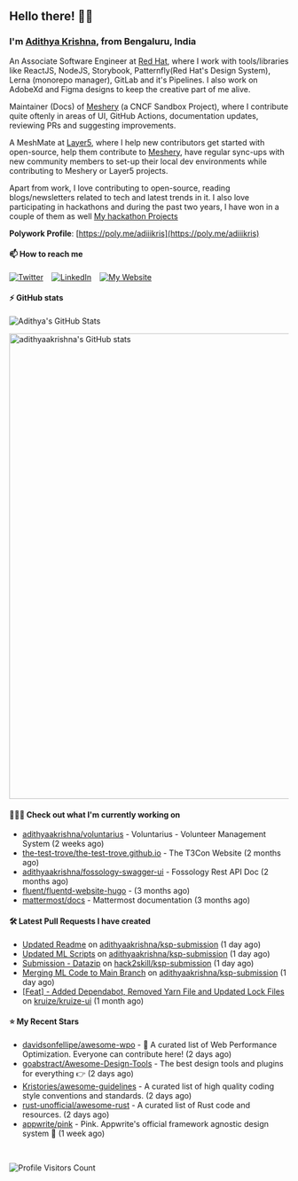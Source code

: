 ## Hello there! 👋🏻
  
### I'm [Adithya Krishna](https://adithyaakrishna.github.io/), from <b>Bengaluru, India</b></br>

An Associate Software Engineer at [Red Hat](https://www.redhat.com), where I work with tools/libraries like ReactJS, NodeJS, Storybook, Patternfly(Red Hat's Design System), Lerna (monorepo manager), GitLab and it's Pipelines. I also work on AdobeXd and Figma designs to keep the creative part of me alive.

Maintainer (Docs) of [Meshery](https://github.com/meshery) (a CNCF Sandbox Project), where I contribute quite oftenly in areas of UI, GitHub Actions, documentation updates, reviewing PRs and suggesting improvements.

A MeshMate at [Layer5](https://layer5.io), where I help new contributors get started with open-source, help them contribute to [Meshery](https://github.com/meshery), have regular sync-ups with new community members to set-up their local dev environments while contributing to Meshery or Layer5 projects.

Apart from work, I love contributing to open-source, reading blogs/newsletters related to tech and latest trends in it. I also love participating in hackathons and during the past two years, I have won in a couple of them as well [My hackathon Projects](http://bit.ly/adikris-hackathons)

**Polywork Profile**: [https://poly.me/adiiikris](https://poly.me/adiiikris)

#### 📫 How to reach me

[![Twitter](https://img.shields.io/badge/-@adii_kris-%231DA1F2?style=for-the-badge&logo=twitter&logoColor=ffffff)](https://twitter.com/adii_kris) &ensp;
[![LinkedIn](https://img.shields.io/badge/-Adithya%20Krishna-%230A67C3?style=for-the-badge&logo=linkedin&logoColor=ffffff)](https://www.linkedin.com/in/adiiikris/) &ensp;
[![My Website](https://img.shields.io/badge/-My%20Website-%230A67C3?style=for-the-badge)](https://adithyaakrishna.github.io/)


#### ⚡️ GitHub stats

![Adithya's GitHub Stats](https://github-readme-stats.vercel.app/api?username=adithyaakrishna&show_icons=true&hide_border=true&title_color=fff&icon_color=79ff97&text_color=9f9f9f&bg_color=151515)


<a href="https://quine.sh/profile/adithyaakrishna"><img src="https://stats.quine.sh/adithyaakrishna/github?simple=true" alt="adithyaakrishna's GitHub stats" width="840px"></a>

#### 🧑🏻‍💻 Check out what I'm currently working on

- [adithyaakrishna/voluntarius](https://github.com/adithyaakrishna/voluntarius) - Voluntarius - Volunteer Management System (2 weeks ago)
- [the-test-trove/the-test-trove.github.io](https://github.com/the-test-trove/the-test-trove.github.io) - The T3Con Website (2 months ago)
- [adithyaakrishna/fossology-swagger-ui](https://github.com/adithyaakrishna/fossology-swagger-ui) - Fossology Rest API Doc (2 months ago)
- [fluent/fluentd-website-hugo](https://github.com/fluent/fluentd-website-hugo) -  (3 months ago)
- [mattermost/docs](https://github.com/mattermost/docs) - Mattermost documentation  (3 months ago)

#### 🛠 Latest Pull Requests I have created

- [Updated Readme](https://github.com/adithyaakrishna/ksp-submission/pull/3) on [adithyaakrishna/ksp-submission](https://github.com/adithyaakrishna/ksp-submission) (1 day ago)
- [Updated ML Scripts](https://github.com/adithyaakrishna/ksp-submission/pull/2) on [adithyaakrishna/ksp-submission](https://github.com/adithyaakrishna/ksp-submission) (1 day ago)
- [Submission - Datazip](https://github.com/hack2skill/ksp-submission/pull/30) on [hack2skill/ksp-submission](https://github.com/hack2skill/ksp-submission) (1 day ago)
- [Merging ML Code to Main Branch](https://github.com/adithyaakrishna/ksp-submission/pull/1) on [adithyaakrishna/ksp-submission](https://github.com/adithyaakrishna/ksp-submission) (1 day ago)
- [[Feat] - Added Dependabot, Removed Yarn File and Updated Lock Files](https://github.com/kruize/kruize-ui/pull/29) on [kruize/kruize-ui](https://github.com/kruize/kruize-ui) (1 month ago)

#### ⭐ My Recent Stars

- [davidsonfellipe/awesome-wpo](https://github.com/davidsonfellipe/awesome-wpo) - :pencil: A curated list of Web Performance Optimization. Everyone can contribute here! (2 days ago)
- [goabstract/Awesome-Design-Tools](https://github.com/goabstract/Awesome-Design-Tools) - The best design tools and plugins for everything 👉 (2 days ago)
- [Kristories/awesome-guidelines](https://github.com/Kristories/awesome-guidelines) - A curated list of high quality coding style conventions and standards. (2 days ago)
- [rust-unofficial/awesome-rust](https://github.com/rust-unofficial/awesome-rust) - A curated list of Rust code and resources. (2 days ago)
- [appwrite/pink](https://github.com/appwrite/pink) - Pink. Appwrite&#39;s official framework agnostic design system 🎨 (1 week ago)

<br> 

![Profile Visitors Count](https://profile-counter.glitch.me/adithyaakrishna/count.svg)
